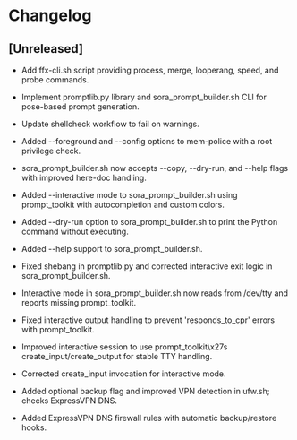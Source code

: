 # Changelog
## [Unreleased]
- Add ffx-cli.sh script providing process, merge, looperang, speed, and probe commands.
- Implement promptlib.py library and sora_prompt_builder.sh CLI for pose-based prompt generation.
- Update shellcheck workflow to fail on warnings.
- Added --foreground and --config options to mem-police with a root privilege check.
- sora_prompt_builder.sh now accepts --copy, --dry-run, and --help flags with improved here-doc handling.
- Added --interactive mode to sora_prompt_builder.sh using prompt_toolkit with autocompletion and custom colors.
- Added --dry-run option to sora_prompt_builder.sh to print the Python command without executing.
- Added --help support to sora_prompt_builder.sh.
- Fixed shebang in promptlib.py and corrected interactive exit logic in sora_prompt_builder.sh.
- Interactive mode in sora_prompt_builder.sh now reads from /dev/tty and reports missing prompt_toolkit.
- Fixed interactive output handling to prevent 'responds_to_cpr' errors with prompt_toolkit.
- Improved interactive session to use prompt_toolkit\x27s create_input/create_output for stable TTY handling.

- Corrected create_input invocation for interactive mode.
- Added optional backup flag and improved VPN detection in ufw.sh; checks ExpressVPN DNS.
- Added ExpressVPN DNS firewall rules with automatic backup/restore hooks.
